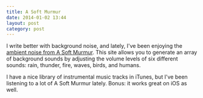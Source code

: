 ```yaml
---
title: A Soft Murmur
date: 2014-01-02 13:44
layout: post
category: post
---
```

I write better with background noise, and lately, I've been enjoying the [ambient noise from A Soft Murmur](http://asoftmurmur.com). This site allows you to generate an array of background sounds by adjusting the volume levels of six different sounds: rain, thunder, fire, waves, birds, and humans.

I have a nice library of instrumental music tracks in iTunes, but I've been listening to a lot of A Soft Murmur lately. Bonus: it works great on iOS as well.